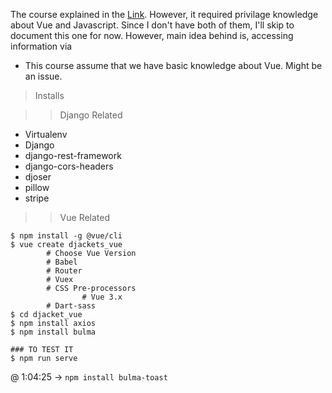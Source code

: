 The course explained in the [Link](https://www.youtube.com/watch?v=Yg5zkd9nm6w). However, it required privilage knowledge about Vue and Javascript. Since I don't have both of them, I'll skip to document this one for now. However, main idea behind is, accessing information via 

* This course assume that we have basic knowledge about Vue. Might be an issue.

> Installs

>> Django Related
* Virtualenv
* Django
* django-rest-framework
* django-cors-headers
* djoser
* pillow
* stripe

>> Vue Related

```console
$ npm install -g @vue/cli
$ vue create djackets_vue
        # Choose Vue Version
        # Babel
        # Router
        # Vuex
        # CSS Pre-processors
                # Vue 3.x
        # Dart-sass
$ cd djacket_vue
$ npm install axios
$ npm install bulma

### TO TEST IT
$ npm run serve
```

@ 1:04:25 -> ```npm install bulma-toast```

